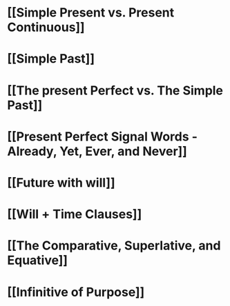 # [[Simple Present vs. Present Continuous]]
# [[Simple Past]]

# [[The present Perfect vs. The Simple Past]]

# [[Present Perfect Signal Words - Already, Yet, Ever, and Never]]

# [[Future with will]]

# [[Will + Time Clauses]]

# [[The Comparative, Superlative, and Equative]]

# [[Infinitive of Purpose]]




